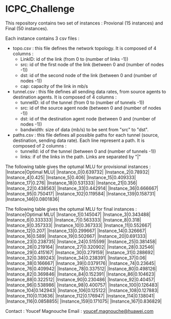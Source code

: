 # ICPC_Challenge

This repository contains two set of instances : Provional (15 instances) and Final (50 instances). 

Each instance contains 3 csv files :

- topo.csv : this file defines the network topology. It is composed of 4 columns : 
	* LinkID: id of the link (from 0 to (number of links -1))
	* src: id of the first node of the link (between 0 and (number of nodes -1))
	* dst: id of the second node of the link (between 0 and (number of nodes -1))
	* cap: capacity of the link in mb/s
- tunnel.csv : this file defines all sending data rates, from source agents to destination agents. It is composed of 4 columns : 
	* tunnelID: id of the tunnel (from 0 to (number of tunnels -1))
	* src: id of the source agent node (between 0 and (number of nodes -1))
	* dst: id of the destination agent node (between 0 and (number of nodes -1))
	* bandwidth: size of data (mb/s) to be sent from "src" to "dst". 
- paths.csv : this file defines all possible paths for each tunnel (source, destination, sending data rate). Each line represent a path. It is composed of 2 columns :
	* tunnelId: id of the tunnel (between 0 and (number of tunnels -1))
	* links: if of the links in the path. Links are separated by "|"

The following table gives the optumal MLU for provisional instances : 
|Instance|Optimal MLU|
|Instance_0|0.639732|
|Instance_2|0.78932|
|Instance_4|0.425|
|Instance_5|0.406|
|Instance_15|0.409333|
|Instance_17|0.276|
|Instance_18|0.531333|
|Instance_21|0.356|
|Instance_22|0.438563|
|Instance_33|0.442914|
|Instance_36|0.666667|
|Instance_95|0.750417|
|Instance_102|0.119584|
|Instance_139|0.158731|
|Instance_146|0.0801836|
  

The following table gives the optumal MLU for final instances : 
|Instance|Optimal MLU|
|Instance_1|0.145047|
|Instance_3|0.343488|
|Instance_6|0.333333|
|Instance_7|0.563333|
|Instance_8|0.318|
|Instance_9|0.357333|
|Instance_10|0.367333|
|Instance_11|0.552667|
|Instance_12|0.207|
|Instance_13|0.299667|
|Instance_14|0.326667|
|Instance_16|0.589|
|Instance_19|0.502667|
|Instance_20|0.691333|
|Instance_23|0.238735|
|Instance_24|0.515599|
|Instance_25|0.381458|
|Instance_26|0.219164|
|Instance_27|0.320902|
|Instance_28|0.32546|
|Instance_29|0.415167|
|Instance_30|0.279159|
|Instance_31|0.288692|
|Instance_32|0.389243|
|Instance_34|0.238391|
|Instance_37|0.06|
|Instance_38|0.166667|
|Instance_39|0.0379176|
|Instance_74|0.23645|
|Instance_76|0.409942|
|Instance_78|0.337512|
|Instance_80|0.498126|
|Instance_82|0.369846|
|Instance_84|0.152391|
|Instance_86|0.104623|
|Instance_88|0.322512|
|Instance_90|0.230486|
|Instance_92|0.40457|
|Instance_96|0.538986|
|Instance_98|0.400757|
|Instance_100|0.126483|
|Instance_104|0.142943|
|Instance_106|0.125122|
|Instance_108|0.127883|
|Instance_110|0.113636|
|Instance_112|0.176947|
|Instance_114|0.138041|
|Instance_116|0.0858855|
|Instance_159|0.171075|
|Instance_167|0.836829|

  Contact : 
Youcef Magnouche
Email : youcef.magnouche@huawei.com
